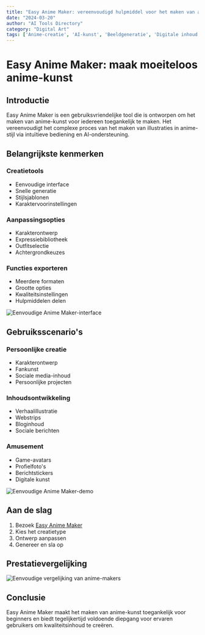 ```yaml
---
title: "Easy Anime Maker: vereenvoudigd hulpmiddel voor het maken van anime"
date: "2024-03-20"
author: "AI Tools Directory"
category: "Digital Art"
tags: ['Anime-creatie', 'AI-kunst', 'Beeldgeneratie', 'Digitale inhoud']
---
```

# Easy Anime Maker: maak moeiteloos anime-kunst

## Introductie

Easy Anime Maker is een gebruiksvriendelijke tool die is ontworpen om het maken van anime-kunst voor iedereen toegankelijk te maken. Het vereenvoudigt het complexe proces van het maken van illustraties in anime-stijl via intuïtieve bediening en AI-ondersteuning.

## Belangrijkste kenmerken

### Creatietools
- Eenvoudige interface
- Snelle generatie
- Stijlsjablonen
- Karaktervoorinstellingen

### Aanpassingsopties
- Karakterontwerp
- Expressiebibliotheek
- Outfitselectie
- Achtergrondkeuzes

### Functies exporteren
- Meerdere formaten
- Grootte opties
- Kwaliteitsinstellingen
- Hulpmiddelen delen

![Eenvoudige Anime Maker-interface](/imgs/easy-anime-maker/interface.jpg)

## Gebruiksscenario's

### Persoonlijke creatie
- Karakterontwerp
- Fankunst
- Sociale media-inhoud
- Persoonlijke projecten

### Inhoudsontwikkeling
- Verhaalillustratie
- Webstrips
- Bloginhoud
- Sociale berichten

### Amusement
- Game-avatars
- Profielfoto's
- Berichtstickers
- Digitale kunst

![Eenvoudige Anime Maker-demo](/imgs/easy-anime-maker/demo.jpg)

## Aan de slag

1. Bezoek [Easy Anime Maker](https://easy-anime-maker.com)
2. Kies het creatietype
3. Ontwerp aanpassen
4. Genereer en sla op

## Prestatievergelijking

![Eenvoudige vergelijking van anime-makers](/imgs/easy-anime-maker/comparison.jpg)

## Conclusie

Easy Anime Maker maakt het maken van anime-kunst toegankelijk voor beginners en biedt tegelijkertijd voldoende diepgang voor ervaren gebruikers om kwaliteitsinhoud te creëren.